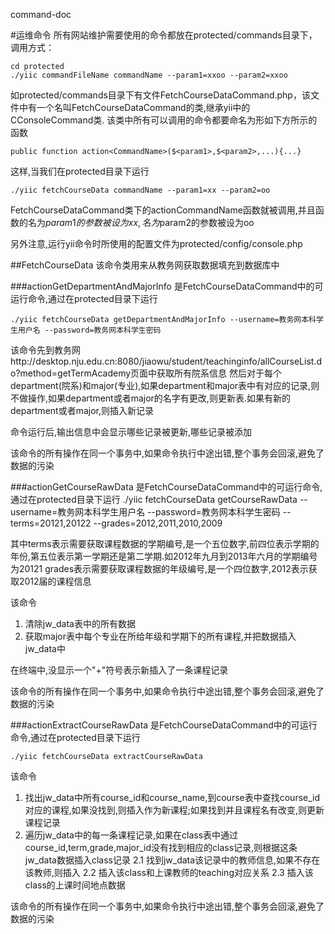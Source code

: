 command-doc

#运维命令
所有网站维护需要使用的命令都放在protected/commands目录下，调用方式：
```
cd protected
./yiic commandFileName commandName --param1=xxoo --param2=xxoo
```

如protected/commands目录下有文件FetchCourseDataCommand.php，该文件中有一个名叫FetchCourseDataCommand的类,继承yii中的CConsoleCommand类.
该类中所有可以调用的命令都要命名为形如下方所示的函数
```
public function action<CommandName>($<param1>,$<param2>,...){...}
```
这样,当我们在protected目录下运行
```
./yiic fetchCourseData commandName --param1=xx --param2=oo
```
FetchCourseDataCommand类下的actionCommandName函数就被调用,并且函数的名为$param1的参数被设为xx,名为$param2的参数被设为oo

另外注意,运行yii命令时所使用的配置文件为protected/config/console.php

##FetchCourseData
该命令类用来从教务网获取数据填充到数据库中

###actionGetDepartmentAndMajorInfo
是FetchCourseDataCommand中的可运行命令,通过在protected目录下运行
```
./yiic fetchCourseData getDepartmentAndMajorInfo --username=教务网本科学生用户名 --password=教务网本科学生密码
```
该命令先到教务网http://desktop.nju.edu.cn:8080/jiaowu/student/teachinginfo/allCourseList.do?method=getTermAcademy页面中获取所有院系信息
然后对于每个department(院系)和major(专业),如果department和major表中有对应的记录,则不做操作,如果department或者major的名字有更改,则更新表.如果有新的department或者major,则插入新记录

命令运行后,输出信息中会显示哪些记录被更新,哪些记录被添加

该命令的所有操作在同一个事务中,如果命令执行中途出错,整个事务会回滚,避免了数据的污染

###actionGetCourseRawData
是FetchCourseDataCommand中的可运行命令,通过在protected目录下运行
./yiic fetchCourseData getCourseRawData --username=教务网本科学生用户名 --password=教务网本科学生密码 --terms=20121,20122 --grades=2012,2011,2010,2009

其中terms表示需要获取课程数据的学期编号,是一个五位数字,前四位表示学期的年份,第五位表示第一学期还是第二学期.如2012年九月到2013年六月的学期编号为20121
grades表示需要获取课程数据的年级编号,是一个四位数字,2012表示获取2012届的课程信息

该命令
1. 清除jw_data表中的所有数据
2. 获取major表中每个专业在所给年级和学期下的所有课程,并把数据插入jw_data中

在终端中,没显示一个"+"符号表示新插入了一条课程记录

该命令的所有操作在同一个事务中,如果命令执行中途出错,整个事务会回滚,避免了数据的污染

###actionExtractCourseRawData
是FetchCourseDataCommand中的可运行命令,通过在protected目录下运行
```
./yiic fetchCourseData extractCourseRawData
```

该命令
1. 找出jw_data中所有course_id和course_name,到course表中查找course_id对应的课程,如果没找到,则插入作为新课程;如果找到并且课程名有改变,则更新课程记录
2. 遍历jw_data中的每一条课程记录,如果在class表中通过course_id,term,grade,major_id没有找到相应的class记录,则根据这条jw_data数据插入class记录
2.1 找到jw_data该记录中的教师信息,如果不存在该教师,则插入
2.2 插入该class和上课教师的teaching对应关系
2.3 插入该class的上课时间地点数据

该命令的所有操作在同一个事务中,如果命令执行中途出错,整个事务会回滚,避免了数据的污染
